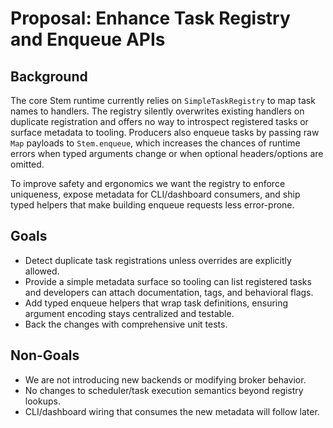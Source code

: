 # Proposal: Enhance Task Registry and Enqueue APIs

## Background
The core Stem runtime currently relies on `SimpleTaskRegistry` to map task names
to handlers. The registry silently overwrites existing handlers on duplicate
registration and offers no way to introspect registered tasks or surface
metadata to tooling. Producers also enqueue tasks by passing raw `Map` payloads
to `Stem.enqueue`, which increases the chances of runtime errors when typed
arguments change or when optional headers/options are omitted.

To improve safety and ergonomics we want the registry to enforce uniqueness,
expose metadata for CLI/dashboard consumers, and ship typed helpers that make
building enqueue requests less error-prone.

## Goals
- Detect duplicate task registrations unless overrides are explicitly allowed.
- Provide a simple metadata surface so tooling can list registered tasks and
  developers can attach documentation, tags, and behavioral flags.
- Add typed enqueue helpers that wrap task definitions, ensuring argument
  encoding stays centralized and testable.
- Back the changes with comprehensive unit tests.

## Non-Goals
- We are not introducing new backends or modifying broker behavior.
- No changes to scheduler/task execution semantics beyond registry lookups.
- CLI/dashboard wiring that consumes the new metadata will follow later.
